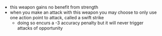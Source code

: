 * this weapon gains no benefit from strength
* when you make an attack with this weapon you may choose to only use one action point to attack, called a swift strike
    * doing so encurs a -3 accuracy penalty but it will never trigger attacks of opportunity
